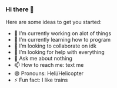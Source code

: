 ### Hi there 👋

Here are some ideas to get you started:

- 🔭 I’m currently working on alot of things
- 🌱 I’m currently learning how to program
- 👯 I’m looking to collaborate on idk
- 🤔 I’m looking for help with everything
- 💬 Ask me about nothing
- 📫 How to reach me: text me
- 😄 Pronouns: Heli/Helicopter
- ⚡ Fun fact: I like trains
